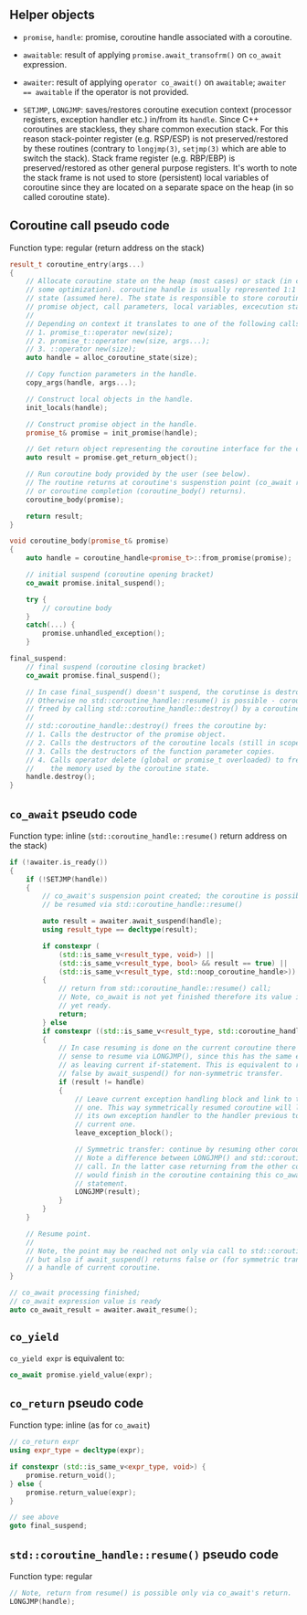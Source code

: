 ## Helper objects

* `promise`, `handle`: promise, coroutine handle associated with a coroutine.

* `awaitable`: result of applying `promise.await_transofrm()` on `co_await`
   expression.

* `awaiter`: result of applying `operator co_await()` on `awaitable`;
   `awaiter == awaitable` if the operator is not provided.

* `SETJMP`, `LONGJMP`: saves/restores coroutine execution context (processor
   registers, exception handler etc.) in/from its `handle`. Since C++ coroutines
   are stackless, they share common execution stack. For this reason
   stack-pointer register (e.g. RSP/ESP) is not preserved/restored by these
   routines (contrary to `longjmp(3)`, `setjmp(3)` which are able to switch
   the stack). Stack frame register  (e.g. RBP/EBP) is preserved/restored as
   other general purpose registers. It's worth to note the stack frame is not
   used to store (persistent) local variables of coroutine since they are
   located on a separate space on the heap (in so called coroutine state).

## Coroutine call pseudo code

Function type: regular (return address on the stack)

```c++
result_t coroutine_entry(args...)
{
    // Allocate coroutine state on the heap (most cases) or stack (in case of
    // some optimization). coroutine handle is usually represented 1:1 by this
    // state (assumed here). The state is responsible to store coroutine
    // promise object, call parameters, local variables, excecution state.
    //
    // Depending on context it translates to one of the following calls:
    // 1. promise_t::operator new(size);
    // 2. promise_t::operator new(size, args...);
    // 3. ::operator new(size);
    auto handle = alloc_coroutine_state(size);

    // Copy function parameters in the handle.
    copy_args(handle, args...);

    // Construct local objects in the handle.
    init_locals(handle);

    // Construct promise object in the handle.
    promise_t& promise = init_promise(handle);

    // Get return object representing the coroutine interface for the caller
    auto result = promise.get_return_object();

    // Run coroutine body provided by the user (see below).
    // The routine returns at coroutine's suspenstion point (co_await returns)
    // or coroutine completion (coroutine_body() returns).
    coroutine_body(promise);

    return result;
}

void coroutine_body(promise_t& promise)
{
    auto handle = coroutine_handle<promise_t>::from_promise(promise);

    // initial suspend (coroutine opening bracket)
    co_await promise.inital_suspend();

    try {
        // coroutine body
    }
    catch(...) {
        promise.unhandled_exception();
    }

final_suspend:
    // final suspend (coroutine closing bracket)
    co_await promise.final_suspend();

    // In case final_suspend() doesn't suspend, the corutinse is destroyed here.
    // Otherwise no std::coroutine_handle::resume() is possible - coroutine is
    // freed by calling std::coroutine_handle::destroy() by a coroutine's caller.
    //
    // std::coroutine_handle::destroy() frees the coroutine by:
    // 1. Calls the destructor of the promise object.
    // 2. Calls the destructors of the coroutine locals (still in scope).
    // 3. Calls the destructors of the function parameter copies.
    // 4. Calls operator delete (global or promise_t overloaded) to free
    //    the memory used by the coroutine state.
    handle.destroy();
}
```

## `co_await` pseudo code

Function type: inline (`std::coroutine_handle::resume()` return address on the stack)

```c++
if (!awaiter.is_ready())
{
    if (!SETJMP(handle))
    {
        // co_await's suspension point created; the coroutine is possible to
        // be resumed via std::coroutine_handle::resume()

        auto result = awaiter.await_suspend(handle);
        using result_type == decltype(result);

        if constexpr (
            (std::is_same_v<result_type, void>) ||
            (std::is_same_v<result_type, bool> && result == true) ||
            (std::is_same_v<result_type, std::noop_coroutine_handle>))
        {
            // return from std::coroutine_handle::resume() call;
            // Note, co_await is not yet finished therefore its value is not
            // yet ready.
            return;
        } else
        if constexpr ((std::is_same_v<result_type, std::coroutine_handle>))
        {
            // In case resuming is done on the current coroutine there is no
            // sense to resume via LONGJMP(), since this has the same effect
            // as leaving current if-statement. This is equivalent to return
            // false by await_suspend() for non-symmetric transfer.
            if (result != handle)
            {
                // Leave current exception handling block and link to the previous
                // one. This way symmetrically resumed coroutine will link with
                // its own exception handler to the handler previous to the
                // current one.
                leave_exception_block();

                // Symmetric transfer: continue by resuming other coroutine.
                // Note a difference between LONGJMP() and std::coroutine_handle::resume()
                // call. In the latter case returning from the other coroutine
                // would finish in the coroutine containing this co_await
                // statement.
                LONGJMP(result);
            }
        }
    }

    // Resume point.
    //
    // Note, the point may be reached not only via call to std::coroutine_handle::resume()
    // but also if await_suspend() returns false or (for symmetric transfer)
    // a handle of current coroutine.
}

// co_await processing finished;
// co_await expression value is ready
auto co_await_result = awaiter.await_resume();
```

## `co_yield`

`co_yield expr` is equivalent to:

```c++
co_await promise.yield_value(expr);
```

## `co_return` pseudo code

Function type: inline (as for `co_await`)

```c++
// co_return expr
using expr_type = decltype(expr);

if constexpr (std::is_same_v<expr_type, void>) {
    promise.return_void();
} else {
    promise.return_value(expr);
}

// see above
goto final_suspend;
```

## `std::coroutine_handle::resume()` pseudo code

Function type: regular

```c++
// Note, return from resume() is possible only via co_await's return.
LONGJMP(handle);
```

